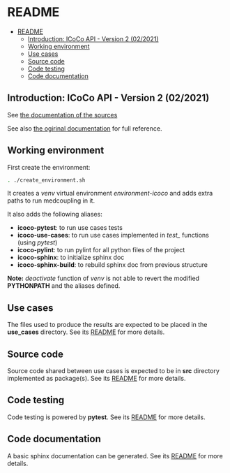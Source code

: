 # README

- [README](#readme)
  - [Introduction: ICoCo API - Version 2 (02/2021)](#introduction-icoco-api---version-2-022021)
  - [Working environment](#working-environment)
  - [Use cases](#use-cases)
  - [Source code](#source-code)
  - [Code testing](#code-testing)
  - [Code documentation](#code-documentation)

## Introduction: ICoCo API - Version 2 (02/2021)

See [the documentation of the sources](https://icoco-python.readthedocs.io/en/latest/index.html)

See also [the ogirinal documentation](https://github.com/cea-trust-platform/icoco-coupling) for full reference.

## Working environment

First create the environment:

```bash
. ./create_environment.sh
```

It creates a *venv* virtual environment *environment-icoco* and adds extra paths to run medcoupling
in it.

It also adds the following aliases:

- **icoco-pytest**: to run use cases tests
- **icoco-use-cases**: to run use cases implemented in *test_* functions (using *pytest*)
- **icoco-pylint**: to run pylint for all python files of the project
- **icoco-sphinx**: to initialize sphinx doc
- **icoco-sphinx-build**: to rebuild sphinx doc from previous structure

**Note:** *deactivate* function of *venv* is not able to revert the modified **PYTHONPATH** and the
aliases defined.

## Use cases

The files used to produce the results are expected to be placed in the **use_cases** directory. See its [README](use_cases/README.md) for more details.

## Source code

Source code shared between use cases is expected to be in **src** directory implemented as package(s). See its [README](src/README.md) for more details.

## Code testing

Code testing is powered by **pytest**. See its [README](tests/README.md) for more details.

## Code documentation

A basic sphinx documentation can be generated. See its [README](docs/README.md) for more details.
